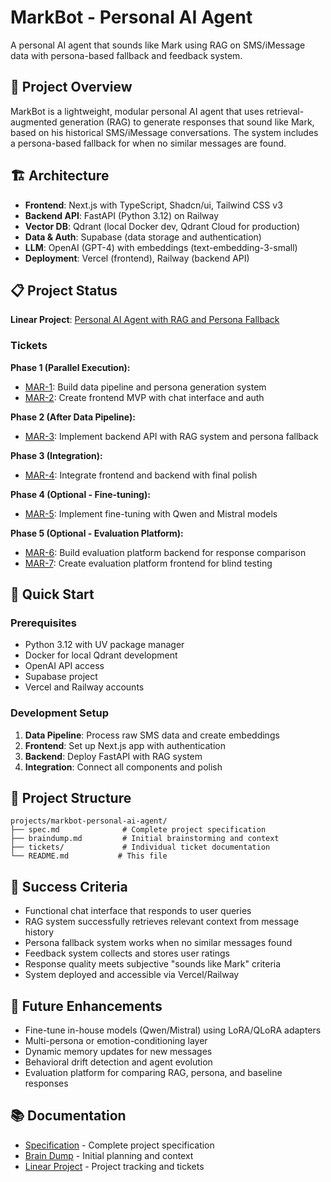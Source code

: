 # MarkBot - Personal AI Agent

A personal AI agent that sounds like Mark using RAG on SMS/iMessage data with persona-based fallback and feedback system.

## 🎯 Project Overview

MarkBot is a lightweight, modular personal AI agent that uses retrieval-augmented generation (RAG) to generate responses that sound like Mark, based on his historical SMS/iMessage conversations. The system includes a persona-based fallback for when no similar messages are found.

## 🏗️ Architecture

- **Frontend**: Next.js with TypeScript, Shadcn/ui, Tailwind CSS v3
- **Backend API**: FastAPI (Python 3.12) on Railway
- **Vector DB**: Qdrant (local Docker dev, Qdrant Cloud for production)
- **Data & Auth**: Supabase (data storage and authentication)
- **LLM**: OpenAI (GPT-4) with embeddings (text-embedding-3-small)
- **Deployment**: Vercel (frontend), Railway (backend API)

## 📋 Project Status

**Linear Project**: [Personal AI Agent with RAG and Persona Fallback](https://linear.app/metresearch/project/personal-ai-agent-with-rag-and-persona-fallback-93acf2283a28)

### Tickets

**Phase 1 (Parallel Execution):**
- [MAR-1](https://linear.app/metresearch/issue/MAR-1/build-data-pipeline-and-persona-generation-system): Build data pipeline and persona generation system
- [MAR-2](https://linear.app/metresearch/issue/MAR-2/create-frontend-mvp-with-chat-interface-and-auth): Create frontend MVP with chat interface and auth

**Phase 2 (After Data Pipeline):**
- [MAR-3](https://linear.app/metresearch/issue/MAR-3/implement-backend-api-with-rag-system-and-persona-fallback): Implement backend API with RAG system and persona fallback

**Phase 3 (Integration):**
- [MAR-4](https://linear.app/metresearch/issue/MAR-4/integrate-frontend-and-backend-with-final-polish): Integrate frontend and backend with final polish

**Phase 4 (Optional - Fine-tuning):**
- [MAR-5](https://linear.app/metresearch/issue/MAR-5/implement-fine-tuning-with-qwen-and-mistral-models): Implement fine-tuning with Qwen and Mistral models

**Phase 5 (Optional - Evaluation Platform):**
- [MAR-6](https://linear.app/metresearch/issue/MAR-6/build-evaluation-platform-backend-for-response-comparison): Build evaluation platform backend for response comparison
- [MAR-7](https://linear.app/metresearch/issue/MAR-7/create-evaluation-platform-frontend-for-blind-testing): Create evaluation platform frontend for blind testing

## 🚀 Quick Start

### Prerequisites
- Python 3.12 with UV package manager
- Docker for local Qdrant development
- OpenAI API access
- Supabase project
- Vercel and Railway accounts

### Development Setup
1. **Data Pipeline**: Process raw SMS data and create embeddings
2. **Frontend**: Set up Next.js app with authentication
3. **Backend**: Deploy FastAPI with RAG system
4. **Integration**: Connect all components and polish

## 📁 Project Structure

```
projects/markbot-personal-ai-agent/
├── spec.md              # Complete project specification
├── braindump.md         # Initial brainstorming and context
├── tickets/             # Individual ticket documentation
└── README.md           # This file
```

## 🎯 Success Criteria

- Functional chat interface that responds to user queries
- RAG system successfully retrieves relevant context from message history
- Persona fallback system works when no similar messages found
- Feedback system collects and stores user ratings
- Response quality meets subjective "sounds like Mark" criteria
- System deployed and accessible via Vercel/Railway

## 🔮 Future Enhancements

- Fine-tune in-house models (Qwen/Mistral) using LoRA/QLoRA adapters
- Multi-persona or emotion-conditioning layer
- Dynamic memory updates for new messages
- Behavioral drift detection and agent evolution
- Evaluation platform for comparing RAG, persona, and baseline responses

## 📚 Documentation

- [Specification](spec.md) - Complete project specification
- [Brain Dump](braindump.md) - Initial planning and context
- [Linear Project](https://linear.app/metresearch/project/personal-ai-agent-with-rag-and-persona-fallback-93acf2283a28) - Project tracking and tickets 